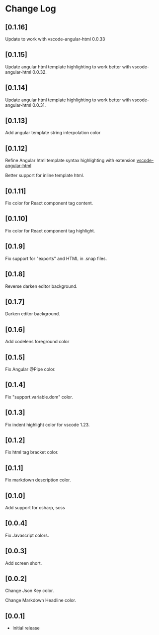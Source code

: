 # Change Log

## [0.1.16]
Update to work with vscode-angular-html 0.0.33

## [0.1.15]
Update angular html template highlighting to work better with vscode-angular-html 0.0.32.

## [0.1.14]

Update angular html template highlighting to work better with vscode-angular-html 0.0.31.

## [0.1.13]

Add angular template string interpolation color

## [0.1.12]
Refine Angular html template syntax highlighting with extension [vscode-angular-html](https://marketplace.visualstudio.com/items?itemName=ghaschel.vscode-angular-html)

Better support for inline template html.

## [0.1.11]

Fix color for React component tag content.

## [0.1.10]

Fix color for React component tag highlight.

## [0.1.9]

Fix support for "exports" and HTML in .snap files.

## [0.1.8]

Reverse darken editor background.

## [0.1.7]

Darken editor background.

## [0.1.6]

Add codelens foreground color

## [0.1.5]

Fix Angular @Pipe color.

## [0.1.4]

Fix "support.variable.dom" color.

## [0.1.3]

Fix indent highlight color for vscode 1.23.

## [0.1.2]

Fix html tag bracket color.

## [0.1.1]

Fix markdown description color.

## [0.1.0]

Add support for csharp, scss

## [0.0.4]

Fix Javascript colors.

## [0.0.3]

Add screen short.

## [0.0.2]

Change Json Key color.

Change Markdown Headline color.

## [0.0.1]

- Initial release
